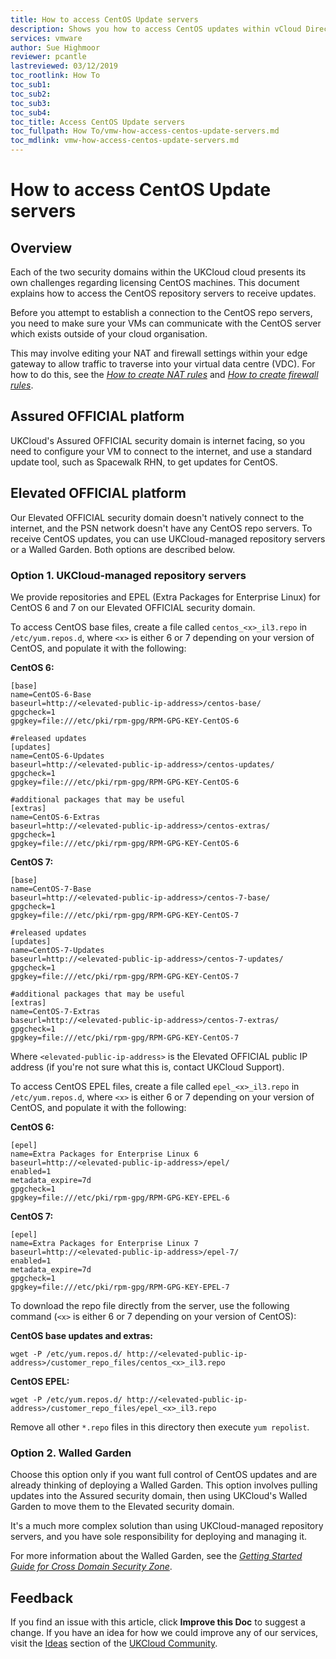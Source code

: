 ```yaml
---
title: How to access CentOS Update servers
description: Shows you how to access CentOS updates within vCloud Director
services: vmware
author: Sue Highmoor
reviewer: pcantle
lastreviewed: 03/12/2019
toc_rootlink: How To
toc_sub1: 
toc_sub2:
toc_sub3:
toc_sub4:
toc_title: Access CentOS Update servers
toc_fullpath: How To/vmw-how-access-centos-update-servers.md
toc_mdlink: vmw-how-access-centos-update-servers.md
---
```


# How to access CentOS Update servers

## Overview

Each of the two security domains within the UKCloud cloud presents its own challenges regarding licensing CentOS machines. This document explains how to access the CentOS repository servers to receive updates.

Before you attempt to establish a connection to the CentOS repo servers, you need to make sure your VMs can communicate with the CentOS server which exists outside of your cloud organisation.

This may involve editing your NAT and firewall settings within your edge gateway to allow traffic to traverse into your virtual data centre (VDC). For how to do this, see the [*How to create NAT rules*](vmw-how-create-nat-rules.md) and [*How to create firewall rules*](vmw-how-create-firewall-rules.md).

## Assured OFFICIAL platform

UKCloud's Assured OFFICIAL security domain is internet facing, so you need to configure your VM to connect to the internet, and use a standard update tool, such as Spacewalk RHN, to get updates for CentOS.

## Elevated OFFICIAL platform

Our Elevated OFFICIAL security domain doesn't natively connect to the internet, and the PSN network doesn't have any CentOS repo servers. To receive CentOS updates, you can use UKCloud-managed repository servers or a Walled Garden. Both options are described below.

### Option 1. UKCloud-managed repository servers

We provide repositories and EPEL (Extra Packages for Enterprise Linux) for CentOS 6 and 7 on our Elevated OFFICIAL security domain.

To access CentOS base files, create a file called `centos_<x>_il3.repo` in `/etc/yum.repos.d`, where `<x>` is either 6 or 7 depending on your version of CentOS, and populate it with the following:

**CentOS 6:**

```none
[base]
name=CentOS-6-Base
baseurl=http://<elevated-public-ip-address>/centos-base/
gpgcheck=1
gpgkey=file:///etc/pki/rpm-gpg/RPM-GPG-KEY-CentOS-6

#released updates
[updates]
name=CentOS-6-Updates
baseurl=http://<elevated-public-ip-address>/centos-updates/
gpgcheck=1
gpgkey=file:///etc/pki/rpm-gpg/RPM-GPG-KEY-CentOS-6

#additional packages that may be useful
[extras]
name=CentOS-6-Extras
baseurl=http://<elevated-public-ip-address>/centos-extras/
gpgcheck=1
gpgkey=file:///etc/pki/rpm-gpg/RPM-GPG-KEY-CentOS-6
```

**CentOS 7:**

```none
[base]
name=CentOS-7-Base
baseurl=http://<elevated-public-ip-address>/centos-7-base/
gpgcheck=1
gpgkey=file:///etc/pki/rpm-gpg/RPM-GPG-KEY-CentOS-7

#released updates
[updates]
name=CentOS-7-Updates
baseurl=http://<elevated-public-ip-address>/centos-7-updates/
gpgcheck=1
gpgkey=file:///etc/pki/rpm-gpg/RPM-GPG-KEY-CentOS-7

#additional packages that may be useful
[extras]
name=CentOS-7-Extras
baseurl=http://<elevated-public-ip-address>/centos-7-extras/
gpgcheck=1
gpgkey=file:///etc/pki/rpm-gpg/RPM-GPG-KEY-CentOS-7
```

Where `<elevated-public-ip-address>` is the Elevated OFFICIAL public IP address (if you're not sure what this is, contact UKCloud Support).

To access CentOS EPEL files, create a file called `epel_<x>_il3.repo` in `/etc/yum.repos.d`, where `<x>` is either 6 or 7 depending on your version of CentOS, and populate it with the following:

**CentOS 6:**

```none
[epel]
name=Extra Packages for Enterprise Linux 6
baseurl=http://<elevated-public-ip-address>/epel/
enabled=1
metadata_expire=7d
gpgcheck=1
gpgkey=file:///etc/pki/rpm-gpg/RPM-GPG-KEY-EPEL-6
```

**CentOS 7:**

```none
[epel]
name=Extra Packages for Enterprise Linux 7
baseurl=http://<elevated-public-ip-address>/epel-7/
enabled=1
metadata_expire=7d
gpgcheck=1
gpgkey=file:///etc/pki/rpm-gpg/RPM-GPG-KEY-EPEL-7
```

To download the repo file directly from the server, use the following command (`<x>` is either 6 or 7 depending on your version of CentOS):

**CentOS base updates and extras:**

```none
wget -P /etc/yum.repos.d/ http://<elevated-public-ip-address>/customer_repo_files/centos_<x>_il3.repo
```

**CentOS EPEL:**

```none
wget -P /etc/yum.repos.d/ http://<elevated-public-ip-address>/customer_repo_files/epel_<x>_il3.repo
```

Remove all other `*.repo` files in this directory then execute `yum repolist`.

### Option 2. Walled Garden

Choose this option only if you want full control of CentOS updates and are already thinking of deploying a Walled Garden. This option involves pulling updates into the Assured security domain, then using UKCloud's Walled Garden to move them to the Elevated security domain.

It's a much more complex solution than using UKCloud-managed repository servers, and you have sole responsibility for deploying and managing it.

For more information about the Walled Garden, see the [*Getting Started Guide for Cross Domain Security Zone*](../cdsz/cdsz-gs-walled-garden.md).

## Feedback

If you find an issue with this article, click **Improve this Doc** to suggest a change. If you have an idea for how we could improve any of our services, visit the [Ideas](https://community.ukcloud.com/ideas) section of the [UKCloud Community](https://community.ukcloud.com).
